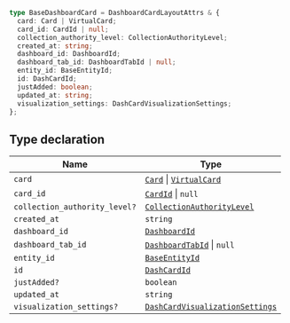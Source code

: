 ```ts
type BaseDashboardCard = DashboardCardLayoutAttrs & {
  card: Card | VirtualCard;
  card_id: CardId | null;
  collection_authority_level: CollectionAuthorityLevel;
  created_at: string;
  dashboard_id: DashboardId;
  dashboard_tab_id: DashboardTabId | null;
  entity_id: BaseEntityId;
  id: DashCardId;
  justAdded: boolean;
  updated_at: string;
  visualization_settings: DashCardVisualizationSettings;
};
```

## Type declaration

| Name | Type |
| ------ | ------ |
| `card` | [`Card`](Card.md) \| [`VirtualCard`](VirtualCard.md) |
| `card_id` | [`CardId`](CardId.md) \| `null` |
| `collection_authority_level?` | [`CollectionAuthorityLevel`](CollectionAuthorityLevel.md) |
| `created_at` | `string` |
| `dashboard_id` | [`DashboardId`](DashboardId.md) |
| `dashboard_tab_id` | [`DashboardTabId`](DashboardTabId.md) \| `null` |
| `entity_id` | [`BaseEntityId`](BaseEntityId.md) |
| `id` | [`DashCardId`](DashCardId.md) |
| `justAdded?` | `boolean` |
| `updated_at` | `string` |
| `visualization_settings?` | [`DashCardVisualizationSettings`](DashCardVisualizationSettings.md) |
